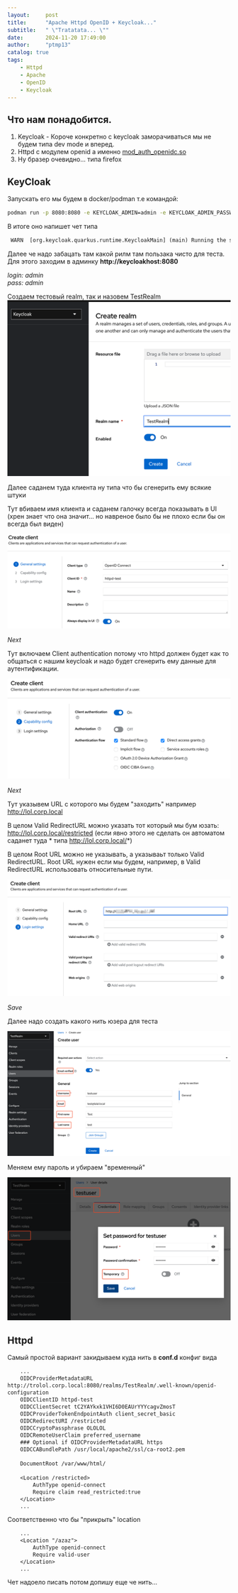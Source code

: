 ```yaml
---
layout:     post
title:      "Apache Httpd OpenID + Keycloak..."
subtitle:   " \"Tratatata... \""
date:       2024-11-20 17:49:00
author:     "ptmp13"
catalog: true
tags:
    - Httpd
    - Apache
    - OpenID
    - Keycloak
---
```


## Что нам понадобится.

1. Keycloak - Короче конкретно с keycloak заморачиваться мы не будем типа dev mode и вперед.  
2. Httpd с модулем openid а именно [mod_auth_openidc.so](https://github.com/OpenIDC/mod_auth_openidc)
3. Ну бразер очевидно... типа firefox

## KeyCloak

Запускать его мы будем в docker/podman т.е командой:
```bash
podman run -p 8080:8080 -e KEYCLOAK_ADMIN=admin -e KEYCLOAK_ADMIN_PASSWORD=admin quay.io/keycloak/keycloak:24.0.4 start-dev
```

В итоге оно напишет чет типа

```txt
 WARN  [org.keycloak.quarkus.runtime.KeycloakMain] (main) Running the server in development mode. DO NOT use this configuration in production.
```

Далее че надо забацать там какой рилм там пользака чисто для теста. Для этого заходим в админку __http://keycloakhost:8080__  

_login: admin_  
_pass: admin_  

Создаем тестовый realm, так и назовем TestRealm  
![img](/img/in-post/http-keycloak/CreateRealm.png)

Далее саданем туда клиента ну типа что бы сгенерить ему всякие штуки

Тут вбиваем имя клиента и саданем галочку всегда показывать в UI (хрен знает что она значит... но навреное было бы не плохо если бы он всегда был виден)  

![img](/img/in-post/http-keycloak/CreateClient-1.png)

_Next_

Тут включаем Client authentication потому что httpd должен будет как то общаться с нашим keycloak и надо будет сгенерить ему данные для аутентификации.  

![img](/img/in-post/http-keycloak/CreateClient-2.png)

_Next_

Тут указывем URL с которого мы будем "заходить" например http://lol.corp.local  

В целом Valid RedirectURL можно указать тот который мы бум юзать:
http://lol.corp.local/restricted (если явно этого не сделать он автоматом саданет туда * типа http://lol.corp.local/*)

В целом Root URL можно не указывать, а указываьт только Valid RedirectURL. Root URL нужен если мы будем, например, в Valid RedirectURL использовать относительные пути.

![img](/img/in-post/http-keycloak/CreateClient-3.png)

_Save_

Далее надо создать какого нить юзера для теста  

![img](/img/in-post/http-keycloak/CreateUser-1.png)

Меняем ему пароль и убираем "временный"  

![img](/img/in-post/http-keycloak/CreateUser-2.png)


## Httpd

Самый простой вариант закидываем куда нить в __conf.d__ конфиг вида

```apacheconf
    ...
    OIDCProviderMetadataURL http://trolol.corp.local:8080/realms/TestRealm/.well-known/openid-configuration
    OIDCClientID httpd-test
    OIDCClientSecret tC2YAYkxk1VHI6D0EAUrYYYcagvZmosT
    OIDCProviderTokenEndpointAuth client_secret_basic
    OIDCRedirectURI /restricted
    OIDCCryptoPassphrase OLOLOL
    OIDCRemoteUserClaim preferred_username
    ### Optional if OIDCProviderMetadataURL https
    OIDCCABundlePath /usr/local/apache2/ssl/ca-root2.pem

    DocumentRoot /var/www/html/

    <Location /restricted>
        AuthType openid-connect
        Require claim read_restricted:true
    </Location>
    ...
```

Соответственно что бы "прикрыть" location

```apacheconf
    ...
    <Location "/azaz">
        AuthType openid-connect
        Require valid-user
    </Location>
    ...
```

Чет надоело писать потом допишу еще че нить...